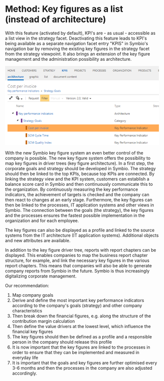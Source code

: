 # Method: Key figures as a list (instead of architecture)


With this feature (activated by default), KPI's are - as usual - accessible as a list view in the strategy facet. Deactivating this feature leads to KPI's being available as a separate navigation facet entry "KPIS" in Symbio's navigation bar by removing the existing key figures in the strategy facet from the strategy viewpoint. It also brings an extension of the key figure management and the administration possibility as architecture.

![screen](../media/KPI_as_a_list.png)

With the new Symbio key figure system an even better control of the company is possible. The new key figure system offers the possibility to map key figures in driver trees (key figure architecture). In a first step, the corporate goals and strategy should be developed in Symbio. The strategy should then be linked to the top KPIs, because top KPIs are connected. By linking the strategy view and the KPI system, customers can establish a balance score card in Symbio and then continuously communicate this to the organization. By continuously measuring the key performance indicators, the achievement of targets is checked and the company can then react to changes at an early stage. Furthermore, the key figures can then be linked to the processes, IT application systems and other views in Symbio. The connection between the goals (the strategy), the key figures and the processes ensures the fastest possible implementation in the organization and for each employee.

The key figures can also be displayed as a profile and linked to the source systems from the IT architecture (IT application systems). Additional objects and new attributes are available.

In addition to the key figure driver tree, reports with report chapters can be displayed. This enables companies to map the business report chapter structure, for example, and link the necessary key figures in the various report chapters. This means that companies will also be able to generate company reports from Symbio in the future. Symbio is thus increasingly digitalizing corporate management.

Our recommendation:
1. Map company goals
2. Derive and define the most important key performance indicators according to the company's goals (strategy) and other company characteristics
3. Then break down the financial figures, e.g. along the structure of the contribution margin calculation
4. Then define the value drivers at the lowest level, which influence the financial key figures
5. The key figures should then be defined as a profile and a responsible person in the company should release this profile
6. It is now important that the key figures are linked to the processes in order to ensure that they can be implemented and measured in everyday life
7. It is important that the goals and key figures are further optimised every 3-6 months and then the processes in the company are also adjusted accordingly.
